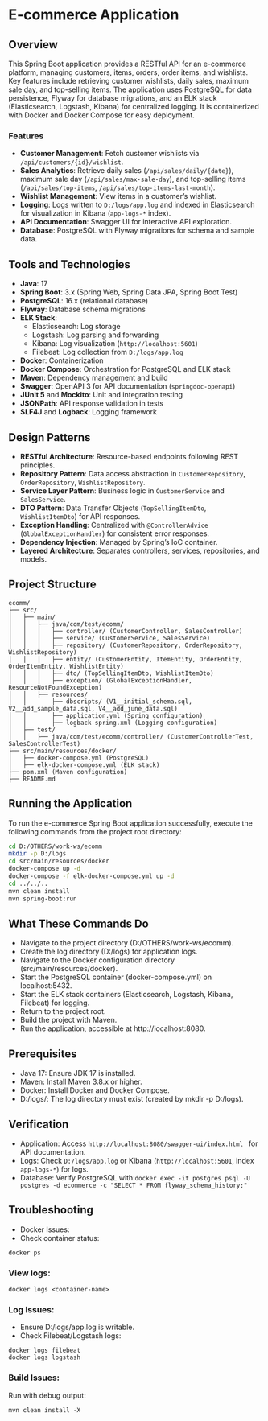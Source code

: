 # E-commerce Application

## Overview

This Spring Boot application provides a RESTful API for an e-commerce platform, managing customers, items, orders, order items, and wishlists. Key features include retrieving customer wishlists, daily sales, maximum sale day, and top-selling items. The application uses PostgreSQL for data persistence, Flyway for database migrations, and an ELK stack (Elasticsearch, Logstash, Kibana) for centralized logging. It is containerized with Docker and Docker Compose for easy deployment.

### Features

- **Customer Management**: Fetch customer wishlists via `/api/customers/{id}/wishlist`.
- **Sales Analytics**: Retrieve daily sales (`/api/sales/daily/{date}`), maximum sale day (`/api/sales/max-sale-day`), and top-selling items (`/api/sales/top-items`, `/api/sales/top-items-last-month`).
- **Wishlist Management**: View items in a customer’s wishlist.
- **Logging**: Logs written to `D:/logs/app.log` and indexed in Elasticsearch for visualization in Kibana (`app-logs-*` index).
- **API Documentation**: Swagger UI for interactive API exploration.
- **Database**: PostgreSQL with Flyway migrations for schema and sample data.

## Tools and Technologies

- **Java**: 17
- **Spring Boot**: 3.x (Spring Web, Spring Data JPA, Spring Boot Test)
- **PostgreSQL**: 16.x (relational database)
- **Flyway**: Database schema migrations
- **ELK Stack**:
    - Elasticsearch: Log storage
    - Logstash: Log parsing and forwarding
    - Kibana: Log visualization (`http://localhost:5601`)
    - Filebeat: Log collection from `D:/logs/app.log`
- **Docker**: Containerization
- **Docker Compose**: Orchestration for PostgreSQL and ELK stack
- **Maven**: Dependency management and build
- **Swagger**: OpenAPI 3 for API documentation (`springdoc-openapi`)
- **JUnit 5** and **Mockito**: Unit and integration testing
- **JSONPath**: API response validation in tests
- **SLF4J** and **Logback**: Logging framework

## Design Patterns

- **RESTful Architecture**: Resource-based endpoints following REST principles.
- **Repository Pattern**: Data access abstraction in `CustomerRepository`, `OrderRepository`, `WishlistRepository`.
- **Service Layer Pattern**: Business logic in `CustomerService` and `SalesService`.
- **DTO Pattern**: Data Transfer Objects (`TopSellingItemDto`, `WishlistItemDto`) for API responses.
- **Exception Handling**: Centralized with `@ControllerAdvice` (`GlobalExceptionHandler`) for consistent error responses.
- **Dependency Injection**: Managed by Spring’s IoC container.
- **Layered Architecture**: Separates controllers, services, repositories, and models.

## Project Structure

```plaintext
ecomm/
├── src/
│   ├── main/
│   │   ├── java/com/test/ecomm/
│   │   │   ├── controller/ (CustomerController, SalesController)
│   │   │   ├── service/ (CustomerService, SalesService)
│   │   │   ├── repository/ (CustomerRepository, OrderRepository, WishlistRepository)
│   │   │   ├── entity/ (CustomerEntity, ItemEntity, OrderEntity, OrderItemEntity, WishlistEntity)
│   │   │   ├── dto/ (TopSellingItemDto, WishlistItemDto)
│   │   │   ├── exception/ (GlobalExceptionHandler, ResourceNotFoundException)
│   │   ├── resources/
│   │       ├── dbscripts/ (V1__initial_schema.sql, V2__add_sample_data.sql, V4__add_june_data.sql)
│   │       ├── application.yml (Spring configuration)
│   │       ├── logback-spring.xml (Logging configuration)
│   ├── test/
│   │   ├── java/com/test/ecomm/controller/ (CustomerControllerTest, SalesControllerTest)
├── src/main/resources/docker/
│   ├── docker-compose.yml (PostgreSQL)
│   ├── elk-docker-compose.yml (ELK stack)
├── pom.xml (Maven configuration)
├── README.md

```

## Running the Application

To run the e-commerce Spring Boot application successfully, execute the following commands from the project root directory:

```bash
cd D:/OTHERS/work-ws/ecomm
mkdir -p D:/logs
cd src/main/resources/docker
docker-compose up -d
docker-compose -f elk-docker-compose.yml up -d
cd ../../..
mvn clean install
mvn spring-boot:run
```
## What These Commands Do

- Navigate to the project directory (D:/OTHERS/work-ws/ecomm).
- Create the log directory (D:/logs) for application logs.
- Navigate to the Docker configuration directory (src/main/resources/docker).
- Start the PostgreSQL container (docker-compose.yml) on localhost:5432.
- Start the ELK stack containers (Elasticsearch, Logstash, Kibana, Filebeat) for logging.
- Return to the project root.
- Build the project with Maven.
- Run the application, accessible at http://localhost:8080.

## Prerequisites

- Java 17: Ensure JDK 17 is installed.
- Maven: Install Maven 3.8.x or higher.
- Docker: Install Docker and Docker Compose.
- D:/logs/: The log directory must exist (created by mkdir -p D:/logs).

## Verification

- Application: Access ```http://localhost:8080/swagger-ui/index.html ``` for API documentation.
- Logs: Check ```D:/logs/app.log``` or Kibana (```http://localhost:5601```, index ```app-logs-*```) for logs.
- Database: Verify PostgreSQL with:```docker exec -it postgres psql -U postgres -d ecommerce -c "SELECT * FROM flyway_schema_history;"```



## Troubleshooting

- Docker Issues:
- Check container status: 
```
docker ps
```

### View logs: 
```
docker logs <container-name>
```



### Log Issues:
- Ensure D:/logs/app.log is writable.
- Check Filebeat/Logstash logs:
```
docker logs filebeat
docker logs logstash
```



### Build Issues:
Run with debug output:
```
mvn clean install -X
```




